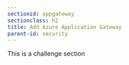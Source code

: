```yaml
---
sectionid: appgateway
sectionclass: h2
title: Add Azure Application Gateway
parent-id: security
---
```


This is a challenge section

